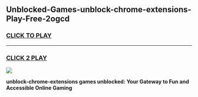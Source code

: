 
## Unblocked-Games-unblock-chrome-extensions-Play-Free-2ogcd
<h3>
<a href="https://premium76.site?title=unblock-chrome-extensions&ref=18A1">CLICK TO PLAY</a></h3>
<hr>

<h3>
<a href="https://premium76.site?title=unblock-chrome-extensions&ref=18A1">CLICK 2 PLAY</a>
  
</h3>

<a href="https://premium76.site?title=unblock-chrome-extensions&ref=18A1"><img src="https://clearcache.store/games.png"></a>


**unblock-chrome-extensions games unblocked: Your Gateway to Fun and Accessible Online Gaming**
